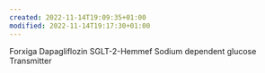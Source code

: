 ```yaml
---
created: 2022-11-14T19:09:35+01:00
modified: 2022-11-14T19:17:30+01:00
---
```


Forxiga Dapagliflozin
SGLT-2-Hemmef
Sodium dependent glucose Transmitter
